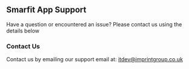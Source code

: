 ## Smarfit App Support

Have a question or encountered an issue? Please contact us using the details below

### Contact Us

Contact us by emailing our support email at: itdev@imprintgroup.co.uk

